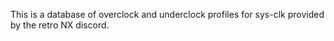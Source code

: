 This is a database of overclock and underclock profiles for sys-clk provided by the retro NX discord.

